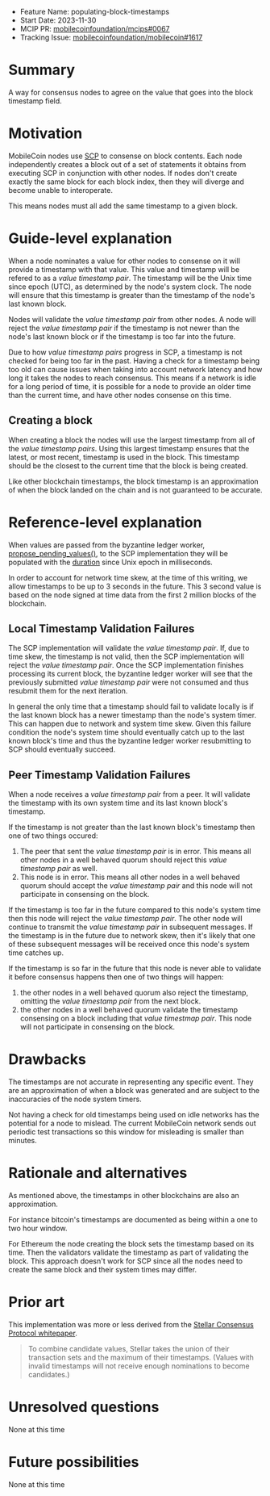 - Feature Name: populating-block-timestamps
- Start Date: 2023-11-30
- MCIP PR: [mobilecoinfoundation/mcips#0067](https://github.com/mobilecoinfoundation/mcips/pull/67)
- Tracking Issue: [mobilecoinfoundation/mobilecoin#1617](https://github.com/mobilecoinfoundation/mobilecoin/issues/1617)

# Summary
[summary]: #summary

A way for consensus nodes to agree on the value that goes into the block
timestamp field.

# Motivation
[motivation]: #motivation

MobileCoin nodes use
[SCP](https://www.stellar.org/papers/stellar-consensus-protocol) to consense on
block contents. Each node independently creates a block out of a set of
statements it obtains from executing SCP in conjunction with other nodes. If
nodes don't create exactly the same block for each block index, then they will
diverge and become unable to interoperate.

This means nodes must all add the same timestamp to a given block.

# Guide-level explanation
[guide-level-explanation]: #guide-level-explanation

When a node nominates a value for other nodes to consense on it will provide a
timestamp with that value. This value and timestamp will be refered to as a
_value timestamp pair_. The timestamp will be the Unix time since epoch
(UTC), as determined by the node's system clock. The node will ensure that this
timestamp is greater than the timestamp of the node's last known block.

Nodes will validate the _value timestamp pair_ from other nodes. A node will reject the _value
timestamp pair_ if the timestamp is not newer than the node's last known block
or if the timestamp is too far into the future.

Due to how _value timestamp pairs_ progress in SCP, a timestamp is not checked
for being too far in the past. Having a check for a timestamp being too old can
cause issues when taking into account network latency and how long it takes the
nodes to reach consensus. This means if a network is idle for a long period of
time, it is possible for a node to provide an older time than the current time,
and have other nodes consense on this time.

## Creating a block

When creating a block the nodes will use the largest timestamp from all of the
_value timestamp pairs_. Using this largest timestamp ensures that the latest, or
most recent, timestamp is used in the block. This timestamp should be the
closest to the current time that the block is being created.

Like other blockchain timestamps, the block timestamp is an approximation of
when the block landed on the chain and is not guaranteed to be accurate.

# Reference-level explanation
[reference-level-explanation]: #reference-level-explanation

When values are passed from the byzantine ledger worker,
[propose\_pending\_values()](https://github.com/mobilecoinfoundation/mobilecoin/blob/f5907cf3374b1e7b57a173af72950f247b789864/consensus/service/src/byzantine_ledger/worker.rs#L433), 
to the SCP implementation they will be populated with the
[duration](https://doc.rust-lang.org/std/time/struct.Duration.html) since Unix
epoch in milliseconds.

In order to account for network time skew, at the time of this writing, we allow
timestamps to be up to 3 seconds in the future. This 3 second value is based on
the
node signed at time data from the first 2 million blocks of the blockchain.

## Local Timestamp Validation Failures

The SCP implementation will validate the _value timestamp pair_. If, due to
time skew, the timestamp is not valid, then the SCP implementation will reject
the _value timestamp pair_. Once the SCP implementation finishes processing its
current block, the byzantine ledger worker will see that the previously
submitted _value timestamp pair_ were not consumed and thus resubmit them for
the next iteration.

In general the only time that a timestamp should fail to validate locally is if
the last known block has a newer timestamp than the node's system timer. This
can happen due to network and system time skew. Given this failure condition the
node's system time should eventually catch up to the last known block's time and
thus the byzantine ledger worker resubmitting to SCP should eventually succeed.

## Peer Timestamp Validation Failures

When a node receives a _value timestamp pair_ from a peer. It will validate the
timestamp with its own system time and its last known block's timestamp. 

If the timestamp is not greater than the last known block's timestamp then one
of two things occured:

1. The peer that sent the _value timestamp pair_ is in error. This means all
   other nodes in a well behaved quorum should reject this 
   _value timestamp pair_ as well.
2. This node is in error. This means all other nodes in a well behaved quorum
   should accept the _value timestamp pair_ and this node will not participate
   in consensing on the block.

If the timestamp is too far in the future compared to this node's system time
then this node will reject the _value timestamp pair_. The other node will
continue to transmit the _value timestamp pair_ in subsequent messages. If the
timestamp is in the future due to network skew, then it's likely that one of
these subsequent messages will be received once this node's system time catches
up.

If the timestamp is so far in the future that this node is never able to
validate it before consensus happens then one of two things will happen:

1. the other nodes in a well behaved quorum also reject the timestamp, omitting
   the _value timestamp pair_ from the next block.
2. the other nodes in a well behaved quorum validate the timestamp consensing on
   a block including that _value timestmap pair_. This node will not participate in consensing on the block.

# Drawbacks
[drawbacks]: #drawbacks

The timestamps are not accurate in representing any specific event. They are an
approximation of when a block was generated and are subject to the inaccuracies
of the node system timers.

Not having a check for old timestamps being used on idle networks has the
potential for a node to mislead. The current MobileCoin network sends out
periodic test transactions so this window for misleading is smaller than
minutes.

# Rationale and alternatives
[rationale-and-alternatives]: #rationale-and-alternatives

As mentioned above, the timestamps in other blockchains are also an
approximation. 

For instance bitcoin's timestamps are documented as being within
a one to two hour window.

For Ethereum the node creating the block sets the timestamp based on its time.
Then the validators validate the timestamp as part of validating the block. This
approach doesn't work for SCP since all the nodes need to create the same block
and their system times may differ.

# Prior art
[prior-art]: #prior-art

This implementation was more or less derived from the [Stellar Consensus
Protocol whitepaper](https://www.stellar.org/papers/stellar-consensus-protocol).

> To combine candidate values, Stellar takes the union of their transaction sets
> and the maximum of their timestamps. (Values with invalid timestamps will not
> receive enough nominations to become candidates.)

# Unresolved questions
[unresolved-questions]: #unresolved-questions

None at this time

# Future possibilities
[future-possibilities]: #future-possibilities

None at this time
